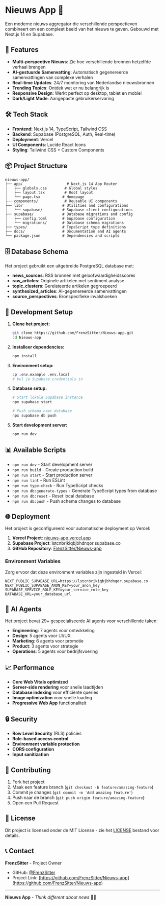 # Nieuws App 📰

Een moderne nieuws aggregator die verschillende perspectieven combineert om een compleet beeld van het nieuws te geven. Gebouwd met Next.js 14 en Supabase.

## 🚀 Features

- **Multi-perspective Nieuws**: Zie hoe verschillende bronnen hetzelfde verhaal brengen
- **AI-gestuurde Samenvatting**: Automatisch gegenereerde samenvattingen van complexe verhalen
- **Real-time Updates**: 24/7 monitoring van Nederlandse nieuwsbronnen
- **Trending Topics**: Ontdek wat er nu belangrijk is
- **Responsive Design**: Werkt perfect op desktop, tablet en mobiel
- **Dark/Light Mode**: Aangepaste gebruikerservaring

## 🛠️ Tech Stack

- **Frontend**: Next.js 14, TypeScript, Tailwind CSS
- **Backend**: Supabase (PostgreSQL, Auth, Real-time)
- **Deployment**: Vercel
- **UI Components**: Lucide React Icons
- **Styling**: Tailwind CSS + Custom Components

## 📦 Project Structure

```
nieuws-app/
├── app/                    # Next.js 14 App Router
│   ├── globals.css        # Global styles
│   ├── layout.tsx         # Root layout
│   └── page.tsx          # Homepage
├── components/            # Reusable UI components
├── lib/                  # Utilities and configurations
│   └── supabase/         # Supabase client configurations
├── supabase/             # Database migrations and config
│   ├── config.toml       # Supabase configuration
│   └── migrations/       # Database schema migrations
├── types/                # TypeScript type definitions
├── docs/                 # Documentation and AI agents
└── package.json          # Dependencies and scripts
```

## 🗄️ Database Schema

Het project gebruikt een uitgebreide PostgreSQL database met:

- **news_sources**: RSS bronnen met geloofwaardigheidsscores
- **raw_articles**: Originele artikelen met sentiment analyse
- **topic_clusters**: Gerelateerde artikelen gegroepeerd
- **synthesized_articles**: AI-gegenereerde samenvattingen
- **source_perspectives**: Bronspecifieke invalshoeken

## 🔧 Development Setup

1. **Clone het project:**
   ```bash
   git clone https://github.com/FrenzSitter/Nieuws-app.git
   cd Nieuws-app
   ```

2. **Installeer dependencies:**
   ```bash
   npm install
   ```

3. **Environment setup:**
   ```bash
   cp .env.example .env.local
   # Vul je Supabase credentials in
   ```

4. **Database setup:**
   ```bash
   # Start lokale Supabase instance
   npx supabase start
   
   # Push schema naar database
   npx supabase db push
   ```

5. **Start development server:**
   ```bash
   npm run dev
   ```

## 📊 Available Scripts

- `npm run dev` - Start development server
- `npm run build` - Create production build
- `npm run start` - Start production server
- `npm run lint` - Run ESLint
- `npm run type-check` - Run TypeScript checks
- `npm run db:generate-types` - Generate TypeScript types from database
- `npm run db:reset` - Reset local database
- `npm run db:push` - Push schema changes to database

## 🌐 Deployment

Het project is geconfigureerd voor automatische deployment op Vercel:

1. **Vercel Project**: [nieuws-app.vercel.app](https://nieuws-app.vercel.app)
2. **Supabase Project**: lstcnbrikiqbjbhdnqor.supabase.co
3. **GitHub Repository**: [FrenzSitter/Nieuws-app](https://github.com/FrenzSitter/Nieuws-app)

### Environment Variables

Zorg ervoor dat deze environment variables zijn ingesteld in Vercel:

```env
NEXT_PUBLIC_SUPABASE_URL=https://lstcnbrikiqbjbhdnqor.supabase.co
NEXT_PUBLIC_SUPABASE_ANON_KEY=your_anon_key
SUPABASE_SERVICE_ROLE_KEY=your_service_role_key
DATABASE_URL=your_database_url
```

## 🤖 AI Agents

Het project bevat 29+ gespecialiseerde AI agents voor verschillende taken:

- **Engineering**: 7 agents voor ontwikkeling
- **Design**: 5 agents voor UI/UX
- **Marketing**: 6 agents voor promotie
- **Product**: 3 agents voor strategie
- **Operations**: 5 agents voor bedrijfsvoering

## 📈 Performance

- **Core Web Vitals optimized**
- **Server-side rendering** voor snelle laadtijden
- **Database indexing** voor efficiënte queries
- **Image optimization** voor snelle loading
- **Progressive Web App** functionaliteit

## 🔒 Security

- **Row Level Security** (RLS) policies
- **Role-based access control**
- **Environment variable protection**
- **CORS configuration**
- **Input sanitization**

## 🤝 Contributing

1. Fork het project
2. Maak een feature branch (`git checkout -b feature/amazing-feature`)
3. Commit je changes (`git commit -m 'Add amazing feature'`)
4. Push naar de branch (`git push origin feature/amazing-feature`)
5. Open een Pull Request

## 📄 License

Dit project is licensed onder de MIT License - zie het [LICENSE](LICENSE) bestand voor details.

## 📞 Contact

**FrenzSitter** - Project Owner
- GitHub: [@FrenzSitter](https://github.com/FrenzSitter)
- Project Link: [https://github.com/FrenzSitter/Nieuws-app](https://github.com/FrenzSitter/Nieuws-app)

---

**Nieuws App** - *Think different about news* 🧠✨